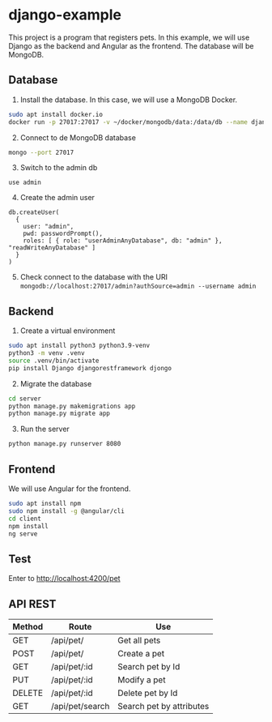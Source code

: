 # django-example
This project is a program that registers pets. In this example, we will use Django as the backend and Angular as the frontend. The database will be MongoDB.
## Database
1. Install the database. In this case, we will use a MongoDB Docker.
```bash
sudo apt install docker.io
docker run -p 27017:27017 -v ~/docker/mongodb/data:/data/db --name django-example -d mongo
```

2. Connect to de MongoDB database
```bash
mongo --port 27017
```

3. Switch to the admin db
```mongo
use admin
```

4. Create the admin user
```mongo
db.createUser(
  {
    user: "admin",
    pwd: passwordPrompt(),
    roles: [ { role: "userAdminAnyDatabase", db: "admin" }, "readWriteAnyDatabase" ]
  }
)
```

5. Check connect to the database with the URI `mongodb://localhost:27017/admin?authSource=admin --username admin`

## Backend
1. Create a virtual environment
```bash
sudo apt install python3 python3.9-venv
python3 -m venv .venv
source .venv/bin/activate
pip install Django djangorestframework djongo
```

2. Migrate the database
```bash
cd server
python manage.py makemigrations app
python manage.py migrate app
```

3. Run the server
```bash
python manage.py runserver 8080
```

## Frontend
We will use Angular for the frontend.

```bash
sudo apt install npm
sudo npm install -g @angular/cli
cd client
npm install
ng serve
```

## Test
Enter to [http://localhost:4200/pet](http://localhost:4200/pet)

## API REST
| __Method__    | __Route__         | __Use__                           |
|---------------|-------------------|-----------------------------------|
| GET           | /api/pet/         | Get all pets                      |
| POST          | /api/pet/         | Create a pet                      |
| GET           | /api/pet/:id      | Search pet by Id                  |
| PUT           | /api/pet/:id      | Modify a pet                      |
| DELETE        | /api/pet/:id      | Delete pet by Id                  |
| GET           | /api/pet/search   | Search pet by attributes          |
